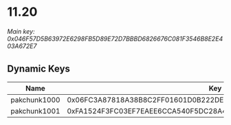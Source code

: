 # 11.20

###### *Main key: 0x046F57D5B63972E6298FB5D89E72D7BBBD6826676C081F3546B8E2E403A672E7*

## Dynamic Keys

| Name         | Key                                                                |
|--------------|--------------------------------------------------------------------|
| pakchunk1000 | 0x06FC3A87818A38B8C2FF01601D0B222DE3DB05986D3E2361B6BE6478306C7BBD |
| pakchunk1001 | 0xFA1524F3FC03EF7EAEE6CCA540F5DC28A444A28E6F48F6963C6FB7C714F99C53 |
